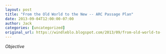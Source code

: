 ```yaml
---
layout: post
title: "From the Old World to the New -- ARC Passage Plan"
date: 2013-09-04T12:00:00-07:00
author: Jack
categories: [uncategorized]
original_url: https://windleblo.blogspot.com/2013/09/from-old-world-to-new-arc-passage-plan.html
---
```


_Objective_